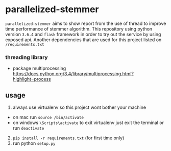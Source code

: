 # parallelized-stemmer
`parallelized-stemmer` aims to show report from the use of thread to improve time performance of stemmer algorithm.
This repository using python version `3.6.4` and `flask` framework in order to try out the service by using exposed api. 
Another dependencies that are used for this project listed on `/requirements.txt`

### threading library
- package multiprocessing https://docs.python.org/3.4/library/multiprocessing.html?highlight=process

## usage
1. always use virtualenv so this project wont bother your machine
- on mac run `source /bin/activate`
- on windows `\Scripts\activate`
to exit virtualenv just exit the terminal or run `deactivate`
2. `pip install -r requirements.txt` (for first time only)
3. run python `setup.py`